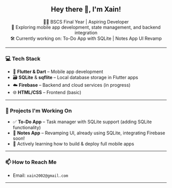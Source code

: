<h2 align="center">Hey there 👋, I'm Xain!</h2>

<p align="center">
  🧑‍💻 BSCS Final Year | Aspiring Developer<br>
  🚀 Exploring mobile app development, state management, and backend integration<br>
  🛠️ Currently working on: To-Do App with SQLite | Notes App UI Revamp<br>
</p>

---

### 💻 Tech Stack
- 📱 **Flutter & Dart** – Mobile app development
- 🗃️ **SQLite** & **sqflite** – Local database storage in Flutter apps
- ☁️ **Firebase** – Backend and cloud services (in progress)
- 🌐 **HTML/CSS** – Frontend (basic)

---

### 📌 Projects I'm Working On
- ✅ **To-Do App** – Task manager with SQLite support (adding SQLite functionality)
- 📝 **Notes App** – Revamping UI, already using SQLite, integrating Firebase soon!
- 🧠 Actively learning how to build & deploy full mobile apps

---

### 📫 How to Reach Me
- Email: `xain2002@gmail.com`

---

<!--## Hi there 👋

**muhammadXainAhmad/muhammadXainAhmad** is a ✨ _special_ ✨ repository because its `README.md` (this file) appears on your GitHub profile.

Here are some ideas to get you started:

- 🔭 I’m currently working on ...
- 🌱 I’m currently learning ...
- 👯 I’m looking to collaborate on ...
- 🤔 I’m looking for help with ...
- 💬 Ask me about ...
- 📫 How to reach me: ...
- 😄 Pronouns: ...
- ⚡ Fun fact: ...
-->

